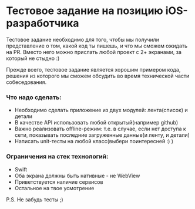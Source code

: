 Тестовое задание на позицию iOS-разработчика
==================

Тестовое задание необходимо для того, чтобы мы получили представление о том, какой код ты пишешь, и что мы сможем ожидать на PR. Вместо него можно прислать любой проект с 2+ экранами, за который не стыдно :)

Прежде всего, тестовое задание является хорошим примером кода, решения из которого мы сможем обсудить во время технической части собеседования.

### Что надо сделать:
* Необходимо сделать приложение из двух модулей: лента(список) и детали
* В качестве API использовать любой открытый(например github)
* Важно реализовать offline-режим: т.е. в случае, если нет доступа к сети, показывать последние загруженные данные(и ленту, и детали)
* Написать unit-тесты на любой класс(выбери поинтересней :) )

### Ограничения на стек технологий:
* Swift
* Оба экрана должны быть нативные - не WebView
* Приветствуется наличие сервисов
* Остальное на твое усмотрение

P.S. Не забудь тесты ;)
